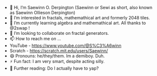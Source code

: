 - 👋 Hi, I’m Saewinn O. Derpington (Saewinn or Sewi as short, also known as Saewinn Ollieson Derpington)
- 👀 I’m interested in fractals, mathemathical art and formerly 2048 tiles.
- 🌱 I’m currently learning algebra and mathemathical art. All thanks to @2swap !
- 💞️ I’m looking to collaborate on fractal generators. 
- 📫 How to reach me on ...
- YouTube - https://www.youtube.com/@S%C3%A6winn
- Scratch - https://scratch.mit.edu/users/Saewinn/
- 😄 Pronouns: he/they/them. Im a demiboy. Duh.
- ⚡ Fun fact: I am very smart, despite acting silly.
- 📖 Further reading: Do I actually have to yap?
